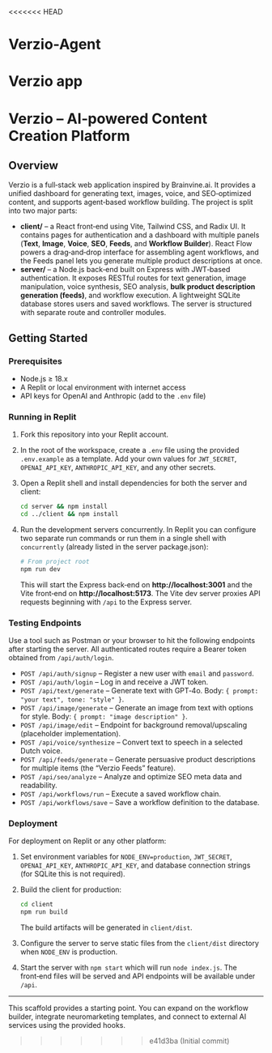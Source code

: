 <<<<<<< HEAD
# Verzio-Agent
Verzio app
=======
# Verzio – AI‑powered Content Creation Platform

## Overview

Verzio is a full‑stack web application inspired by Brainvine.ai.  It provides a unified dashboard for generating text, images, voice, and SEO‑optimized content, and supports agent‑based workflow building.  The project is split into two major parts:

* **client/** – a React front‑end using Vite, Tailwind CSS, and Radix UI.  It contains pages for authentication and a dashboard with multiple panels (**Text**, **Image**, **Voice**, **SEO**, **Feeds**, and **Workflow Builder**).  React Flow powers a drag‑and‑drop interface for assembling agent workflows, and the Feeds panel lets you generate multiple product descriptions at once.
* **server/** – a Node.js back‑end built on Express with JWT‑based authentication.  It exposes RESTful routes for text generation, image manipulation, voice synthesis, SEO analysis, **bulk product description generation (feeds)**, and workflow execution.  A lightweight SQLite database stores users and saved workflows.  The server is structured with separate route and controller modules.

## Getting Started

### Prerequisites

* Node.js ≥ 18.x
* A Replit or local environment with internet access
* API keys for OpenAI and Anthropic (add to the `.env` file)

### Running in Replit

1. Fork this repository into your Replit account.
2. In the root of the workspace, create a `.env` file using the provided `.env.example` as a template.  Add your own values for `JWT_SECRET`, `OPENAI_API_KEY`, `ANTHROPIC_API_KEY`, and any other secrets.
3. Open a Replit shell and install dependencies for both the server and client:

   ```bash
   cd server && npm install
   cd ../client && npm install
   ```

4. Run the development servers concurrently.  In Replit you can configure two separate run commands or run them in a single shell with `concurrently` (already listed in the server package.json):

   ```bash
   # From project root
   npm run dev
   ```

   This will start the Express back‑end on **http://localhost:3001** and the Vite front‑end on **http://localhost:5173**.  The Vite dev server proxies API requests beginning with `/api` to the Express server.

### Testing Endpoints

Use a tool such as Postman or your browser to hit the following endpoints after starting the server.  All authenticated routes require a Bearer token obtained from `/api/auth/login`.

* `POST /api/auth/signup` – Register a new user with `email` and `password`.
* `POST /api/auth/login` – Log in and receive a JWT token.
* `POST /api/text/generate` – Generate text with GPT‑4o.  Body: `{ prompt: "your text", tone: "style" }`.
* `POST /api/image/generate` – Generate an image from text with options for style.  Body: `{ prompt: "image description" }`.
* `POST /api/image/edit` – Endpoint for background removal/upscaling (placeholder implementation).
* `POST /api/voice/synthesize` – Convert text to speech in a selected Dutch voice.
* `POST /api/feeds/generate` – Generate persuasive product descriptions for multiple items (the “Verzio Feeds” feature).
* `POST /api/seo/analyze` – Analyze and optimize SEO meta data and readability.
* `POST /api/workflows/run` – Execute a saved workflow chain.
* `POST /api/workflows/save` – Save a workflow definition to the database.

### Deployment

For deployment on Replit or any other platform:

1. Set environment variables for `NODE_ENV=production`, `JWT_SECRET`, `OPENAI_API_KEY`, `ANTHROPIC_API_KEY`, and database connection strings (for SQLite this is not required).
2. Build the client for production:

   ```bash
   cd client
   npm run build
   ```

   The build artifacts will be generated in `client/dist`.

3. Configure the server to serve static files from the `client/dist` directory when `NODE_ENV` is production.

4. Start the server with `npm start` which will run `node index.js`.  The front‑end files will be served and API endpoints will be available under `/api`.

---

This scaffold provides a starting point.  You can expand on the workflow builder, integrate neuromarketing templates, and connect to external AI services using the provided hooks.
>>>>>>> e41d3ba (Initial commit)
